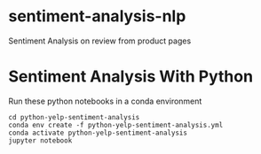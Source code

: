 # sentiment-analysis-nlp
Sentiment Analysis on review from product pages


# Sentiment Analysis With Python
Run these python notebooks in a conda environment
```
cd python-yelp-sentiment-analysis
conda env create -f python-yelp-sentiment-analysis.yml
conda activate python-yelp-sentiment-analysis
jupyter notebook
```
